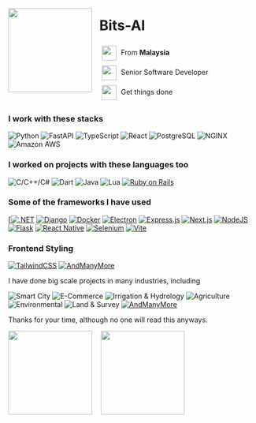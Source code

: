 <div style="display: flex; align-items: center;">
    <img align="left" height="170" src="https://64.media.tumblr.com/aa2495fea57ce124b5f7a88b4e3f2f32/c75c203b94950d0e-d3/s500x750/e0ee907cba9a690fe93547af3b926586e85b740b.gifv" style="margin-right: 15px;" />
    <div>
        <h1>Bits-AI</h1>
        <img src="https://media1.giphy.com/media/QBhCWLPmf9nvAc7MP3/giphy.gif?cid=6c09b952z3x89qorms6c1vkjqhr6mvzs4k765mclhda4zhcp&ep=v1_internal_gif_by_id&rid=giphy.gif&ct=s" alt="" style="width:30px; height:30px; vertical-align: middle; padding:5px"/> From <strong>Malaysia</strong>
        <br />
        <img src="https://media.tenor.com/Se5Q8ddpe84AAAAM/monkey-pissed-monkey.gif" alt="" style="width:30px; height:30px; vertical-align: middle; padding:5px"/> Senior Software Developer
        <br />
        <img src="https://media.tenor.com/w-WkA17v15EAAAAM/why-are-you-geh.gif" alt="" style="width:30px; height:30px; vertical-align: middle; padding:5px"/> Get things done
    </div>
</div>


### I work with these stacks
![Python](https://img.shields.io/badge/-Python-000000?style=flat&logo=python)
![FastAPI](https://img.shields.io/badge/-FastAPI-000000?style=flat&logo=fastapi&logoColor=007ACC)
![TypeScript](https://img.shields.io/badge/-TypeScript-000000?style=flat&logo=typescript&logoColor=007ACC)
![React](https://img.shields.io/badge/-React-000000?style=flat&logo=react&logoColor=007ACC)
![PostgreSQL](https://img.shields.io/badge/-PostgreSQL-000000?style=flat&logo=postgresql&logoColor=007ACC)
![NGINX](https://img.shields.io/badge/-NGINX-000000?style=flat&logo=nginx&logoColor=007ACC)
![Amazon AWS](https://img.shields.io/badge/-Amazon%20AWS-000000?style=flat&logo=amazonec2&logoColor=007ACC)

### I worked on projects with these languages too

![C/C++/C#](https://img.shields.io/badge/-C%20/%20C++/%20C%23-000000?style=flat&logo=C)
![Dart](https://img.shields.io/badge/Dart-000000?style=flat&logo=dart)
![Java](https://img.shields.io/badge/Java-000000?style=flat&logo=openjdk)
![Lua](https://img.shields.io/badge/Lua-000000?style=flat&logo=lua)
[![Ruby on Rails](https://img.shields.io/badge/Ruby%20on%20Rails-000000.svg?logo=ruby-on-rails&logoColor=white)](#)

### Some of the frameworks I have used

[[![.NET](https://img.shields.io/badge/.NET-000000?logo=dotnet&logoColor=fff)](#)
[![Django](https://img.shields.io/badge/Django-000000.svg?logo=django&logoColor=white)](#)
[![Docker](https://img.shields.io/badge/Docker-000000?logo=docker&logoColor=fff)](#)
[![Electron](https://img.shields.io/badge/Electron-000000?logo=electron&logoColor=fff)](#)
[![Express.js](https://img.shields.io/badge/Express.js-000000.svg?logo=express&logoColor=%2361DAFB)](#)
[![Next.js](https://img.shields.io/badge/Next.js-000000?logo=next.js&)](#)
[![NodeJS](https://img.shields.io/badge/Node.js-000000?logo=node.js&logoColor=white)](#)
[![Flask](https://img.shields.io/badge/Flask-000?logo=flask&logoColor=fff)](#)
[![React Native](https://img.shields.io/badge/React_Native-000000.svg?logo=react&logoColor=%2361DAFB)](#)
[![Selenium](https://img.shields.io/badge/Selenium-000000?logo=selenium&logoColor=fff)](#)
[![Vite](https://img.shields.io/badge/Vite-000000?logo=vite&logoColor=fff)](#)

### Frontend Styling

[![TailwindCSS](https://img.shields.io/badge/Tailwind%20CSS-000000.svg?logo=tailwind-css&logoColor=white)](#)
[![AndManyMore](https://img.shields.io/badge/And%20many%20more-000000.svg)](#)

I have done big scale projects in many industries, including

![Smart City](https://img.shields.io/badge/Smart%20City-8A2BE2)
![E-Commerce](https://img.shields.io/badge/Ecommerce-orange)
![Irrigation & Hydrology](https://img.shields.io/badge/Irrigation%20&%20Hydrology-blue)
![Agriculture](https://img.shields.io/badge/Agriculture-darkgreen)
![Environmental](https://img.shields.io/badge/Environmental-darkblue)
![Land & Survey](https://img.shields.io/badge/Land%20&%20Survey-brown)
[![AndManyMore](https://img.shields.io/badge/And%20many%20more-000000.svg)](#)

Thanks for your time, although no one will read this anyways.
<div style="display: flex; align-items: center;">
    <img align="left" height="170" src="https://64.media.tumblr.com/781e5dea68a69ed0c7159122e2352c3f/c5edc1ed6b46fe7c-9d/s540x810/b5085eff30f60337e02619e5cd58d24ae70aabc4.gifv" style="margin-right: 15px;" />
    <img align="right" height="170" src="https://steamuserimages-a.akamaihd.net/ugc/1859450446891790652/CA9351124692BC75670CBE1ECD6A62B432433943/?imw=512&&ima=fit&impolicy=Letterbox&imcolor=%23000000&letterbox=false style="margin-right: 15px;" />
</div>
